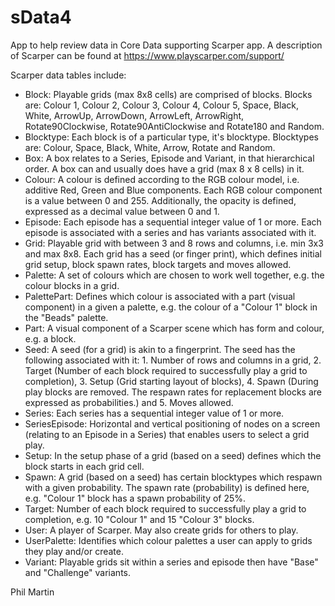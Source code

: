 # sData4

App to help review data in Core Data supporting Scarper app. A description of Scarper can be found at https://www.playscarper.com/support/

Scarper data tables include:

- Block: Playable grids (max 8x8 cells) are comprised of blocks. Blocks are: Colour 1, Colour 2, Colour 3, Colour 4, Colour 5, Space, Black, White, ArrowUp, ArrowDown, ArrowLeft, ArrowRight, Rotate90Clockwise, Rotate90AntiClockwise and Rotate180 and Random.
- Blocktype: Each block is of a particular type, it's blocktype. Blocktypes are: Colour, Space, Black, White, Arrow, Rotate and Random.
- Box: A box relates to a Series, Episode and Variant, in that hierarchical order. A box can and usually does have a grid (max 8 x 8 cells) in it.
- Colour: A colour is defined according to the RGB colour model, i.e. additive Red, Green and Blue components. Each RGB colour component is a value between 0 and 255. Additionally, the opacity is defined, expressed as a decimal value between 0 and 1.
- Episode: Each episode has a sequential integer value of 1 or more. Each episode is associated with a series and has variants associated with it.
- Grid: Playable grid with between 3 and 8 rows and columns, i.e. min 3x3 and max 8x8. Each grid has a seed (or finger print), which defines initial grid setup, block spawn rates, block targets and moves allowed.
- Palette: A set of colours which are chosen to work well together, e.g. the colour blocks in a grid.
- PalettePart: Defines which colour is associated with a part (visual component) in a given a palette, e.g. the colour of a "Colour 1" block in the "Beads" palette.
- Part: A visual component of a Scarper scene which has form and colour, e.g. a block.
- Seed: A seed (for a grid) is akin to a fingerprint. The seed has the following associated with it: 1. Number of rows and columns in a grid, 2. Target (Number of each block required to successfully play a grid to completion), 3. Setup (Grid starting layout of blocks), 4. Spawn (During play blocks are removed. The respawn rates for replacement blocks are expressed as probabilities.) and 5. Moves allowed.
- Series: Each series has a sequential integer value of 1 or more.
- SeriesEpisode: Horizontal and vertical positioning of nodes on a screen (relating to an Episode in a Series) that enables users to select a grid play.
- Setup: In the setup phase of a grid (based on a seed) defines which the block starts in each grid cell.
- Spawn: A grid (based on a seed) has certain blocktypes which respawn with a given probability. The spawn rate (probability) is defined here, e.g. "Colour 1" block has a spawn probability of 25%.
- Target: Number of each block required to successfully play a grid to completion, e.g. 10 "Colour 1" and 15 "Colour 3" blocks.
- User: A player of Scarper. May also create grids for others to play.
- UserPalette: Identifies which colour palettes a user can apply to grids they play and/or create.
- Variant: Playable grids sit within a series and episode then have "Base" and "Challenge" variants.

Phil Martin
